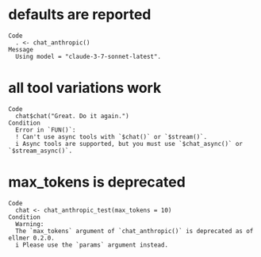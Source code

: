 # defaults are reported

    Code
      . <- chat_anthropic()
    Message
      Using model = "claude-3-7-sonnet-latest".

# all tool variations work

    Code
      chat$chat("Great. Do it again.")
    Condition
      Error in `FUN()`:
      ! Can't use async tools with `$chat()` or `$stream()`.
      i Async tools are supported, but you must use `$chat_async()` or `$stream_async()`.

# max_tokens is deprecated

    Code
      chat <- chat_anthropic_test(max_tokens = 10)
    Condition
      Warning:
      The `max_tokens` argument of `chat_anthropic()` is deprecated as of ellmer 0.2.0.
      i Please use the `params` argument instead.

